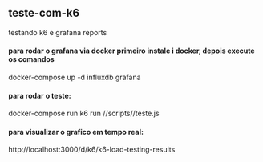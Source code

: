 ## teste-com-k6
testando k6 e grafana reports

#### para rodar o grafana via docker primeiro instale i docker, depois execute os comandos
docker-compose up -d influxdb grafana

#### para rodar o teste:
docker-compose run k6 run //scripts//teste.js

#### para visualizar o grafico em tempo real:
http://localhost:3000/d/k6/k6-load-testing-results
